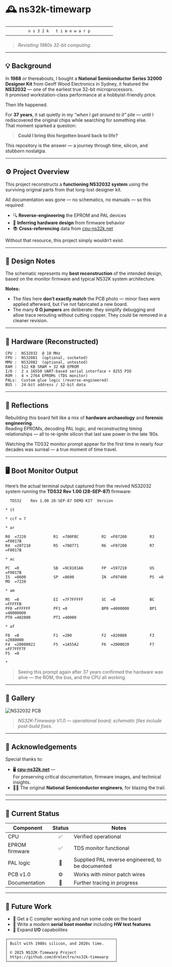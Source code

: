 # 🕰️ ns32k-timewarp

```
───────────────────────────────────────────────
          n s 3 2 k   t i m e w a r p
───────────────────────────────────────────────
```

> *Revisiting 1980s 32-bit computing.*

---

## 💡 Background

In **1988** or thereabouts, I bought a **National Semiconductor Series 32000 Designer Kit** from Geoff Wood Electronics in Sydney, it featured the **NS32032** — one of the earliest true 32-bit microprocessors.  
It promised workstation-class performance at a hobbyist-friendly price.

Then life happened.

For **37 years**, it sat quietly in my *“when I get around to it”* pile — until I rediscovered the original chips while searching for something else.  
That moment sparked a question:

> **Could I bring this forgotten board back to life?**

This repository is the answer — a journey through time, silicon, and stubborn nostalgia.

---

## ⚙️ Project Overview

This project reconstructs a **functioning NS32032 system** using the surviving original parts from that long-lost designer kit.

All documentation was gone — no schematics, no manuals — so this required:

- 🔍 **Reverse-engineering** the EPROM and PAL devices  
- 🧠 **Inferring hardware design** from firmware behavior  
- 📚 **Cross-referencing** data from [cpu-ns32k.net](http://www.cpu-ns32k.net/index.html)

Without that resource, this project simply wouldn’t exist.

---

## 🧩 Design Notes

The schematic represents my **best reconstruction** of the intended design, based on the monitor firmware and typical NS32K system architecture.

**Notes:**
- The files here **don’t exactly match** the PCB photo — minor fixes were applied afterward, but I’ve not fabricated a new board.  
- The many **0 Ω jumpers** are deliberate: they simplify debugging and allow trace rerouting without cutting copper. They could be removed in a cleaner revision.

---

## 💾 Hardware (Reconstructed)

```
CPU :  NS32032  @ 10 MHz
FPU :  NS32081  (optional, socketed)
MMU :  NS32082  (optional, untested)
RAM :  512 KB SRAM + 32 KB EPROM
I/O :  2 x 16550 UART-based serial interface + 8255 PIO
ROM :  4 × 2764 EPROMs (TDS monitor)
PALs:  Custom glue logic (reverse-engineered)
BUS :  24-bit address / 32-bit data
```

---

## 🧠 Reflections

Rebuilding this board felt like a mix of **hardware archaeology** and **forensic engineering**.  
Reading EPROMs, decoding PAL logic, and reconstructing timing relationships — all to re-ignite silicon that last saw power in the late ’80s.

Watching the TDS32 monitor prompt appear for the first time in nearly four decades was surreal — a true moment of time travel.

---

## 🖥️ Boot Monitor Output

Here’s the actual terminal output captured from the revived NS32032 system running the **TDS32 Rev 1.00 (28-SEP-87)** firmware:

```
  TDS32    Rev 1.00 28-SEP-87 DEMO KIT  Version

* it

* ccf = 7

* ar

R0  =7220            R1  =700FBC          R2  =F07200          R3  =F0017B      
R4  =207210          R5  =700771          R6  =F07200          R7  =F0017B      

* ac

PC  =0               SB  =9C8101A6        FP  =597210          US  =F0017B      
IS  =8600            SP  =8600            IN  =F07400          PS  =0           
MO  =7220            

* am

MS  =0               EI  =7F7FFFFF        SC  =0               BC  =FFFFFB      
PF0 =FFFFFF          PF1 =0               BP0 =4000000         BP1 =40000000    
PT0 =402000          PT1 =40000           

* af

F0  =0               F1  =200             F2  =820880          F3  =2080000     
F4  =20800022        F5  =1A55A2          F6  =2000020         F7  =FF7FFF7F    
FS  =0               

*
```

> Seeing this prompt again after 37 years confirmed the hardware was alive — the ROM, the bus, and the CPU all working.

---

## 📸 Gallery

![NS32032 PCB](doc/images/PCB_V1_0.jpg)

> *NS32K-Timewarp V1.0 — operational board; schematic files include post-build fixes.*

---

## 🧾 Acknowledgements

Special thanks to:

- 🖥️ **[cpu-ns32k.net](http://www.cpu-ns32k.net/index.html)** —  
  For preserving critical documentation, firmware images, and technical insights.  
- 🧑‍💻 The original **National Semiconductor engineers**, for blazing the trail. 

---

---

## 🏁 Current Status

| Component       | Status | Notes |
|-----------------|:------:|-------|
| CPU             | ✅ | Verified operational |
| EPROM firmware  | ✅ | TDS monitor functional |
| PAL logic       | 🚧 | Supplied PAL reverse engineered, to be documented |
| PCB v1.0        | ⚙️ | Works with minor patch wires |
| Documentation   | 🚧 | Further tracing in progress |

---

## 🔮 Future Work

- 🧩 Get a C compiler working and run some code on the board
- 🧩 Write a modern **serial boot monitor** including **HW test features**
- 💾 Expand **I/O** capaboilites 

```
┌───────────────────────────────────────────────┐
│ Built with 1980s silicon, and 2020s time.     │
│                                               │
│ © 2025 NS32K-Timewarp Project                 │
│ https://github.com/drelectro/ns32k-timewarp   │
└───────────────────────────────────────────────┘
```

